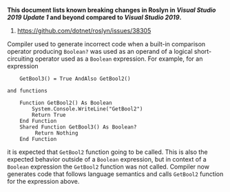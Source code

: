 **This document lists known breaking changes in Roslyn in *Visual Studio 2019 Update 1* and beyond compared to *Visual Studio 2019*.**

<!--
*Breaking changes are formatted with a numerically delineated list so as to allow shorthand numerical references (e.g., "known break #1").

Each entry should include a short description of the breaking change, followed by either a link to the issue describing the full details of the change or the full details inline.*
-->

1. https://github.com/dotnet/roslyn/issues/38305 

Compiler used to generate incorrect code when a built-in comparison operator producing `Boolean?` was used
as an operand of a logical short-circuiting operator used as a `Boolean` expression.
For example, for an expression 
```
    GetBool3() = True AndAlso GetBool2()
```
    and functions
```
    Function GetBool2() As Boolean
        System.Console.WriteLine("GetBool2")
        Return True
    End Function
    Shared Function GetBool3() As Boolean?
         Return Nothing
    End Function
```

it is expected that `GetBool2` function going to be called. This is also the expected behavior outside of
a `Boolean` expression, but in context of a `Boolean` expression the `GetBool2` function was not called.
Compiler now generates code that follows language semantics and calls `GetBool2` function for the expression above.